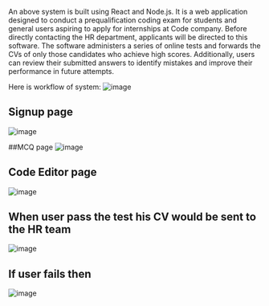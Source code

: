 An above system is built  using React and Node.js. 
It is a web application designed to conduct a prequalification coding exam for students and general users aspiring to apply for internships at Code company. Before directly contacting the HR department, applicants will be directed to this software. The software administers a series of online tests and forwards the CVs of only those candidates who achieve high scores. Additionally, users can review their submitted answers to identify mistakes and improve their performance in future attempts.

Here is workflow of system:
![image](https://github.com/user-attachments/assets/e237931b-4945-490f-a5ff-5073bbce7359)

## Signup page
![image](https://github.com/user-attachments/assets/be06cf5e-25e0-4ba8-9be2-af986e2aaff9)

##MCQ page
![image](https://github.com/user-attachments/assets/9b55cfce-c80c-4c73-afd2-c95ff35dbc25)

## Code Editor page
![image](https://github.com/user-attachments/assets/581e22a7-5dbf-4f52-ac19-5f05be11494a)

## When user pass the test his CV would be sent to the HR team
![image](https://github.com/user-attachments/assets/f5298147-c7e3-49e0-bc30-4209c314431a)

## If user fails then
![image](https://github.com/user-attachments/assets/9cb9d45c-4a5a-43b1-a852-20004f745bd8)
